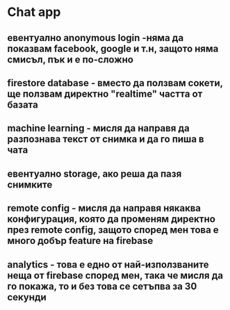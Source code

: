 # Chat app

## евентуално anonymous login -няма да показвам facebook, google и т.н, защото няма смисъл, пък и е по-сложно

## firestore database - вместо да ползвам сокети, ще ползвам директно "realtime" частта от базата

## machine learning - мисля да направя да разпознава текст от снимка и да го пиша в чата

## евентуално storage, ако реша да пазя снимките

## remote config - мисля да направя някаква конфигурация, която да променям директно през remote config, защото според мен това е много добър feature на firebase

## analytics - това е едно от най-използваните неща от firebase според мен, така че мисля да го покажа, то и без това се сетъпва за 30 секунди
